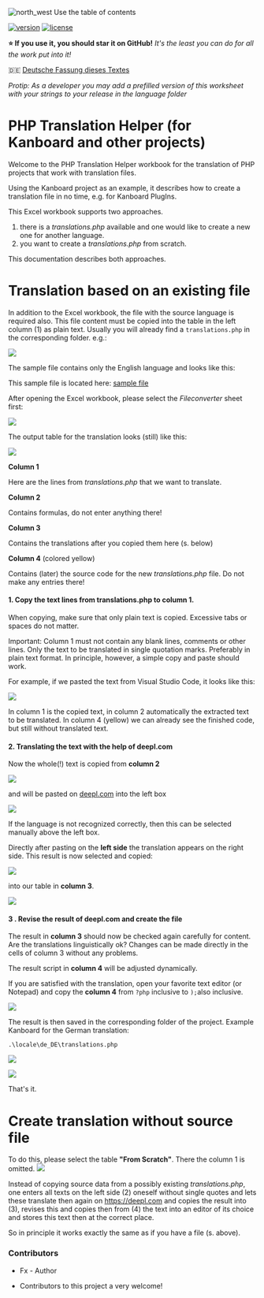 ![north_west](./assets/north_west.svg) Use the table of contents

[![version](./assets/version.svg)](https://github.com/JustFxDev/ThemeMaestro/releases) [![license](./assets/maintained.svg)](https://github.com/JustFxDev/ThemeMaestro/graphs/contributors)

**:star: If you use it, you should star it on GitHub!** *It's the least you can do for all the work put into it!*

:de: [Deutsche Fassung dieses Textes](./README_de.md)

*Protip: As a developer you may add a prefilled version of this worksheet with your strings to your release in the language folder*

PHP Translation Helper (for Kanboard and other projects)
=============================

Welcome to the PHP Translation Helper workbook for the translation of PHP projects that work with translation files. 

Using the Kanboard project as an example, it describes how to create a translation file in no time, e.g. for Kanboard PlugIns.

This Excel workbook supports two approaches.

1. there is a *translations.php* available and one would like to create a new one for another language.
2. you want to create a *translations.php* from scratch.

This documentation describes both approaches.

# Translation based on an existing file

In addition to the Excel workbook, the file with the source language is required also. This file content must be copied into the table in the left column (1) as plain text. Usually you will already find a `translations.php` in the corresponding folder. e.g.:

![](./assets/locale_dir.png)

The sample file contains only the English language and looks like this:

This sample file is located here: [sample file](./example_translations.php)

After opening the Excel workbook, please select the *Fileconverter* sheet first:

![](./assets/have_file_avail.png)

The output table for the translation looks (still) like this:

![](./assets/columns.png)

**Column 1**

Here are the lines from *translations.php* that we want to translate.

**Column 2**

Contains formulas, do not enter anything there!

**Column 3**

Contains the translations after you copied them here (s. below)

**Column 4** (colored yellow)

Contains (later) the source code for the new *translations.php* file. Do not make any entries there!

#### 1. Copy the text lines from translations.php to column 1.

When copying, make sure that only plain text is copied. Excessive tabs or spaces do not matter.

Important: Column 1 must not contain any blank lines, comments or other lines. Only the text to be translated in single quotation marks. Preferably in plain text format. In principle, however, a simple copy and paste should work.

For example, if we pasted the text from Visual Studio Code, it looks like this:

![](./assets/inserted_text.png)

In column 1 is the copied text, in column 2 automatically the extracted text to be translated. In column 4 (yellow) we can already see the finished code, but still without translated text.

#### 2. Translating the text with the help of deepl.com

Now the whole(!) text is copied from **column 2**

![](./assets/copy_text_to_translate.png)

and will be pasted on [deepl.com](https://deepl.com) into the left box

![](./assets/deepl_left_side.png)

If the language is not recognized correctly, then this can be selected manually above the left box.

Directly after pasting on the **left side** the translation appears on the right side. This result is now selected and copied:

![](./assets/deepl_translation_right.png)

into our table in **column 3**.

![](./assets/deepl_in_excel.png)

#### 3 . Revise the result of deepl.com and create the file

The result in **column 3** should now be checked again carefully for content. Are the translations linguistically ok? Changes can be made directly in the cells of column 3 without any problems.

The result script in **column 4** will be adjusted dynamically.

If you are satisfied with the translation, open your favorite text editor (or Notepad) and copy the **column 4** from `?php` inclusive to `);`also inclusive.

![](./assets/copy_script.png)

The result is then saved in the corresponding folder of the project. Example Kanboard for the German translation:

`.\locale\de_DE\translations.php`

![](./assets/script_result.png)

![](./assets/new_translations_file.png)

That's it.
# Create translation without source file

To do this, please select the table **"From Scratch"**.  There the column 1 is omitted.
![](./assets/from_scratch.png)

Instead of copying source data from a possibly existing *translations.php*, one enters all texts on the left side (2) oneself without single quotes and lets these translate then again on https://deepl.com and copies the result into (3), revises this and copies then from (4) the text into an editor of its choice and stores this text then at the correct place.

So in principle it works exactly the same as if you have a file (s. above).

### Contributors

- Fx - Author

- Contributors to this project a very welcome!



